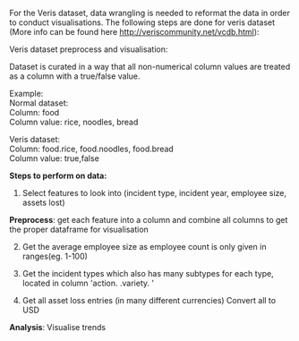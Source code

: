 
For the Veris dataset, data wrangling is needed to reformat the data in order to conduct visualisations. 
The following steps are done for veris dataset (More info can be found here http://veriscommunity.net/vcdb.html):

Veris dataset preprocess and visualisation:

Dataset is curated in a way that all non-numerical column values are treated as a column with a true/false value.

Example:\
Normal dataset:\
Column: food\
Column value: rice, noodles, bread

Veris dataset:\
Column: food.rice, food.noodles, food.bread\
Column value: true,false


**Steps to perform on data:**
  1) Select features to look into (incident type, incident year, employee size, assets lost) 

  **Preprocess**: get each feature into a column and combine all columns to get the proper dataframe for visualisation

  2) Get the average employee size as employee count is only given in ranges(eg. 1-100)

  3) Get the incident types which also has many subtypes for each type, 
     located in column 'action. <incident type> .variety. <incident subtype>'

  4) Get all asset loss entries (in many different currencies)
     Convert all to USD

**Analysis**: Visualise trends


